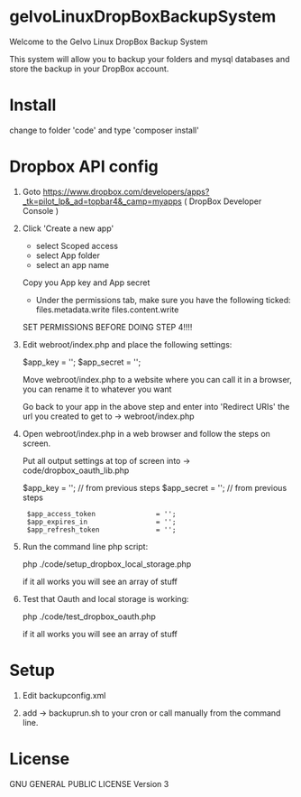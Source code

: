 # gelvoLinuxDropBoxBackupSystem
Welcome to the Gelvo Linux DropBox Backup System

This system will allow you to backup your folders and mysql databases and store the backup in your DropBox account.

Install
=======
change to folder 'code' and type 'composer install'

Dropbox API config
==================

1) Goto https://www.dropbox.com/developers/apps?_tk=pilot_lp&_ad=topbar4&_camp=myapps  ( DropBox Developer Console )

2) Click 'Create a new app'
	- select Scoped access
	- select App folder	
	- select an app name

	Copy you App key and App secret

	- Under the permissions tab, make sure you have the following ticked:
	files.metadata.write
	files.content.write

	SET PERMISSIONS BEFORE DOING STEP 4!!!!

3) Edit  webroot/index.php and place the following settings: 

	$app_key                        = '';
        $app_secret                     = '';

	Move webroot/index.php to a website where you can call it in a browser, you can rename it to whatever you want

	Go back to your app in the above step and enter into 'Redirect URIs' the url you created to get to -> webroot/index.php


4) Open webroot/index.php in a web browser and follow the steps on screen.

	Put all output settings at top of screen into -> code/dropbox_oauth_lib.php

	$app_key                        = ''; // from previous steps
        $app_secret                     = ''; // from previous steps	

        $app_access_token               = '';
        $app_expires_in                 = '';
        $app_refresh_token              = '';


5) Run the command line php script: 

	php ./code/setup_dropbox_local_storage.php

	if it all works you will see an array of stuff

6) Test that Oauth and local storage is working:

	php ./code/test_dropbox_oauth.php

	if it all works you will see an array of stuff

Setup
=====
1) Edit backupconfig.xml

2) add -> backuprun.sh to your cron or call manually from the command line.

License
=======
GNU GENERAL PUBLIC LICENSE Version 3


